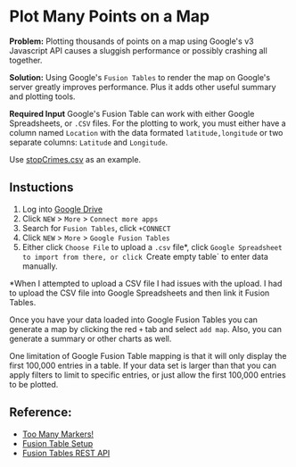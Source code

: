 # Plot Many Points on a Map

**Problem:** Plotting thousands of points on a map using Google's v3 Javascript
API causes a sluggish performance or possibly crashing all together.

**Solution:** Using Google's `Fusion Tables` to render the map on Google's
server greatly improves performance. Plus it adds other useful summary and
plotting tools.

**Required Input** Google's Fusion Table can work with either Google
Spreadsheets, or `.CSV` files. For the plotting to work, you must either have
a column named `Location` with the data formated `latitude,longitude` or two
separate columns: `Latitude` and `Longitude`.

Use [stopCrimes.csv](https://drive.google.com/file/d/0B14oGOf8CrCYOE45UkQ2RGhld0U/view?usp=sharing) as an example.

## Instuctions
1. Log into [Google Drive](https://drive.google.com)
1. Click `NEW` > `More` > `Connect more apps`
1. Search for `Fusion Tables`, click `+CONNECT`
1. Click `NEW` > `More` > `Google Fusion Tables`
1. Either click `Choose File` to upload a `.csv` file\*, click `Google Spreadsheet
to import from there, or click `Create empty table` to enter data manually.

\*When I attempted to upload a CSV file I had issues with the upload. I had to upload
the CSV file into Google Spreadsheets and then link it Fusion Tables. 

Once you have your data loaded into Google Fusion Tables you can generate a map
by clicking the red `+` tab and select `add map`. Also, you can generate a
summary or other charts as well.

One limitation of Google Fusion Table mapping is that it will only display the
first 100,000 entries in a table. If your data set is larger than that you
can apply filters to limit to specific entries, or just allow the first 100,000
entries to be plotted.

## Reference:
* [Too Many Markers!](https://developers.google.com/maps/articles/toomanymarkers)
* [Fusion Table Setup](https://developers.google.com/maps/documentation/javascript/fusiontableslayer#fusion_table_setup)
* [Fusion Tables REST API](https://developers.google.com/fusiontables/)
